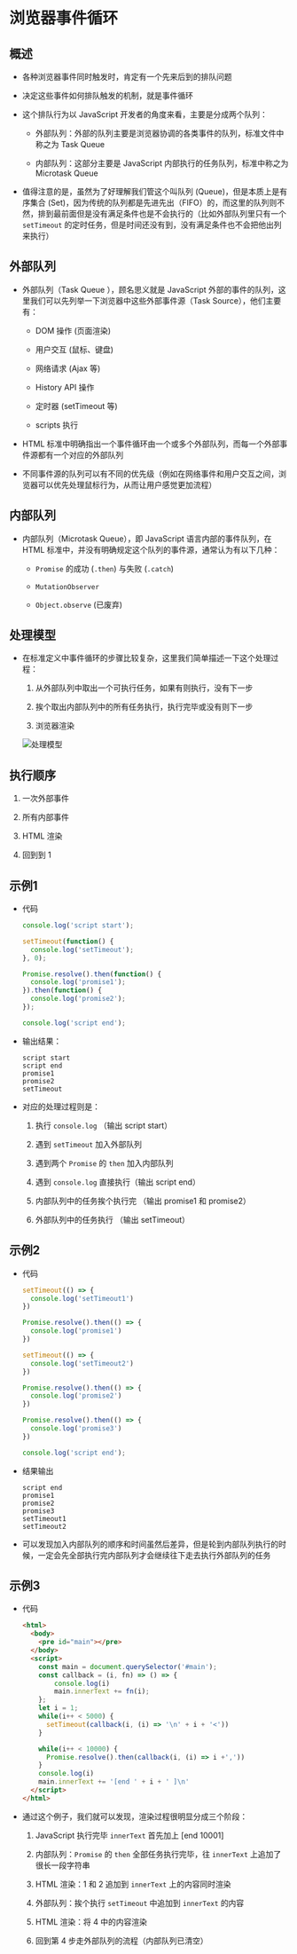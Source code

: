 # 浏览器事件循环

## 概述

+ 各种浏览器事件同时触发时，肯定有一个先来后到的排队问题

+ 决定这些事件如何排队触发的机制，就是事件循环

+ 这个排队行为以 JavaScript 开发者的角度来看，主要是分成两个队列：

  + 外部队列：外部的队列主要是浏览器协调的各类事件的队列，标准文件中称之为 Task Queue

  + 内部队列：这部分主要是 JavaScript 内部执行的任务队列，标准中称之为 Microtask Queue

+ 值得注意的是，虽然为了好理解我们管这个叫队列 (Queue)，但是本质上是有序集合 (Set)，因为传统的队列都是先进先出（FIFO）的，而这里的队列则不然，排到最前面但是没有满足条件也是不会执行的（比如外部队列里只有一个 `setTimeout` 的定时任务，但是时间还没有到，没有满足条件也不会把他出列来执行）

## 外部队列

+ 外部队列（Task Queue ），顾名思义就是 JavaScript 外部的事件的队列，这里我们可以先列举一下浏览器中这些外部事件源（Task Source），他们主要有：

  + DOM 操作 (页面渲染)

  + 用户交互 (鼠标、键盘)

  + 网络请求 (Ajax 等)

  + History API 操作

  + 定时器 (setTimeout 等)

  + scripts 执行

+ HTML 标准中明确指出一个事件循环由一个或多个外部队列，而每一个外部事件源都有一个对应的外部队列

+ 不同事件源的队列可以有不同的优先级（例如在网络事件和用户交互之间，浏览器可以优先处理鼠标行为，从而让用户感觉更加流程）

## 内部队列

+ 内部队列（Microtask Queue），即 JavaScript 语言内部的事件队列，在 HTML 标准中，并没有明确规定这个队列的事件源，通常认为有以下几种：

  + `Promise` 的成功 (`.then`) 与失败 (`.catch`)

  + `MutationObserver`

  + `Object.observe` (已废弃)

## 处理模型

+ 在标准定义中事件循环的步骤比较复杂，这里我们简单描述一下这个处理过程：

    1. 从外部队列中取出一个可执行任务，如果有则执行，没有下一步

    2. 挨个取出内部队列中的所有任务执行，执行完毕或没有则下一步

    3. 浏览器渲染

    ![处理模型](https://mmbiz.qpic.cn/sz_mmbiz_png/s4gib6lJMMRfv4KcNNTBtLarc2VcglkfWyic0VibnuAm3Jwe3VY1hK5BDy2ANnzfX3pYaO8rhibnmS5OtycHjEMRag/640?wx_fmt=png\&tp=webp\&wxfrom=5\&wx_lazy=1\&wx_co=1 "处理模型")

## 执行顺序

1. 一次外部事件

2. 所有内部事件

3. HTML 渲染

4. 回到到 1

## 示例1

+ 代码

    ```js
    console.log('script start');

    setTimeout(function() {
      console.log('setTimeout');
    }, 0);

    Promise.resolve().then(function() {
      console.log('promise1');
    }).then(function() {
      console.log('promise2');
    });

    console.log('script end');
    ```

+ 输出结果：

    ```text
    script start
    script end
    promise1
    promise2
    setTimeout
    ```

+ 对应的处理过程则是：

    1. 执行 `console.log` （输出 script start）

    2. 遇到 `setTimeout` 加入外部队列

    3. 遇到两个 `Promise` 的 `then` 加入内部队列

    4. 遇到 `console.log` 直接执行（输出 script end）

    5. 内部队列中的任务挨个执行完 （输出 promise1 和 promise2）

    6. 外部队列中的任务执行 （输出 setTimeout）

## 示例2

+ 代码

    ```js
    setTimeout(() => {
      console.log('setTimeout1')
    })

    Promise.resolve().then(() => {
      console.log('promise1')
    })

    setTimeout(() => {
      console.log('setTimeout2')
    })

    Promise.resolve().then(() => {
      console.log('promise2')
    })

    Promise.resolve().then(() => {
      console.log('promise3')
    })

    console.log('script end');
    ```

+ 结果输出

    ```text
    script end
    promise1
    promise2
    promise3
    setTimeout1
    setTimeout2
    ```

+ 可以发现加入内部队列的顺序和时间虽然后差异，但是轮到内部队列执行的时候，一定会先全部执行完内部队列才会继续往下走去执行外部队列的任务

## 示例3

+ 代码

    ```html
    <html>
      <body>
        <pre id="main"></pre>
      </body>
      <script>
        const main = document.querySelector('#main');
        const callback = (i, fn) => () => {
            console.log(i)
            main.innerText += fn(i);
        };
        let i = 1;
        while(i++ < 5000) {
          setTimeout(callback(i, (i) => '\n' + i + '<'))
        }

        while(i++ < 10000) {
          Promise.resolve().then(callback(i, (i) => i +','))
        }
        console.log(i)
        main.innerText += '[end ' + i + ' ]\n'
      </script>
    </html>
    ```

+ 通过这个例子，我们就可以发现，渲染过程很明显分成三个阶段：

    1. JavaScript 执行完毕 `innerText` 首先加上 \[end 10001]

    2. 内部队列：`Promise` 的 `then` 全部任务执行完毕，往 `innerText` 上追加了很长一段字符串

    3. HTML 渲染：1 和 2 追加到 `innerText` 上的内容同时渲染

    4. 外部队列：挨个执行 `setTimeout` 中追加到 `innerText` 的内容

    5. HTML 渲染：将 4 中的内容渲染

    6. 回到第 4 步走外部队列的流程（内部队列已清空）
